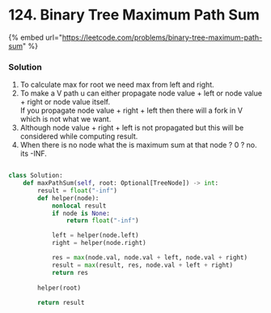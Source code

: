 # 124. Binary Tree Maximum Path Sum

{% embed url="https://leetcode.com/problems/binary-tree-maximum-path-sum" %}

### Solution

1. To calculate max for root we need max from left and right.
2. To make a V path u can either propagate node value + left or node value + right or node value itself.\
   If you propagate node value + right + left then there will a fork in V which is not what we want.
3. Although node value + right + left is not propagated but this will be considered while computing result.
4. When there is no node what the is maximum sum at that node ? 0 ? no. its -INF.

<img src="../../../.gitbook/assets/file.drawing (1).svg" alt="" class="gitbook-drawing">

```python
class Solution:
    def maxPathSum(self, root: Optional[TreeNode]) -> int:
        result = float("-inf")
        def helper(node):
            nonlocal result
            if node is None:
                return float("-inf")

            left = helper(node.left)
            right = helper(node.right)

            res = max(node.val, node.val + left, node.val + right)
            result = max(result, res, node.val + left + right)
            return res
        
        helper(root)
        
        return result
```
